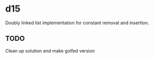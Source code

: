 # d15

Doubly linked list implementation for constant removal and insertion.

## TODO

Clean up solution and make golfed version